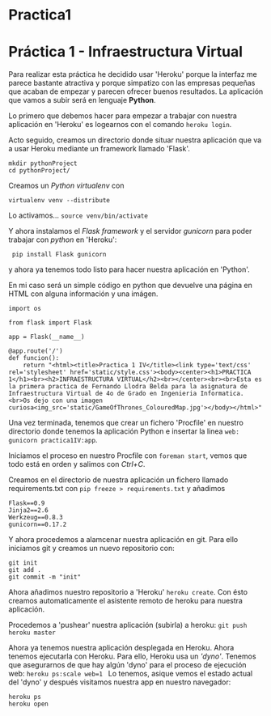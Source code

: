 Practica1
=========

 Práctica 1 - Infraestructura Virtual
=========================================

Para realizar esta práctica he decidido usar 'Heroku' porque la interfaz me parece bastante atractiva y porque simpatizo con las empresas pequeñas que acaban de empezar y parecen ofrecer buenos resultados. La aplicación que vamos a subir será en lenguaje **Python**.

Lo primero que debemos hacer para empezar a trabajar con nuestra aplicación en 'Heroku' es logearnos con el comando `heroku login`.

Acto seguido, creamos un directorio donde situar nuestra aplicación que va a usar Heroku mediante un framework llamado 'Flask'.

```
mkdir pythonProject
cd pythonProject/
```

Creamos un _Python virtualenv_ con

`virtualenv venv --distribute`

Lo activamos... `source venv/bin/activate`

Y ahora instalamos el _Flask framework_ y el servidor _gunicorn_ para poder trabajar con _python_ en 'Heroku':

` pip install Flask gunicorn`

y ahora ya tenemos todo listo para hacer nuestra aplicación en 'Python'.

En mi caso será un simple código en python que devuelve una página en HTML con alguna información y una imágen.

```
import os

from flask import Flask

app = Flask(__name__)

@app.route('/')       
def funcion():
	return "<html><title>Practica 1 IV</title><link type='text/css' rel='stylesheet' href='static/style.css'><body><center><h1>PRACTICA 1</h1><br><h2>INFRAESTRUCTURA VIRTUAL</h2><br></center><br><br>Esta es la primera practica de Fernando Llodra Belda para la asignatura de Infraestructura Virtual de 4o de Grado en Ingenieria Informatica.<br>Os dejo con una imagen curiosa<img_src='static/GameOfThrones_ColouredMap.jpg'></body></html>"
```


Una vez terminada, tenemos que crear un fichero 'Procfile' en nuestro directorio donde tenemos la aplicación Python e insertar la linea `web: gunicorn practica1IV:app`.


Iniciamos el proceso en nuestro Procfile con `foreman start`, vemos que todo está en orden y salimos con _Ctrl+C_.

Creamos en el directorio de nuestra aplicación un fichero llamado requirements.txt con `pip freeze > requirements.txt` y añadimos 
```
Flask==0.9
Jinja2==2.6
Werkzeug==0.8.3
gunicorn==0.17.2
```

Y ahora procedemos a alamcenar nuestra aplicación en git. Para ello iniciamos git y creamos un nuevo repositorio con:

```
git init
git add .
git commit -m "init"
```

Ahora añadimos nuestro repositorio a 'Heroku' `heroku create`. Con ésto creamos automaticamente el asistente remoto de heroku para nuestra aplicación.

Procedemos a 'pushear' nuestra aplicación (subirla) a heroku: `git push heroku master`

Ahora ya tenemos nuestra aplicación desplegada en Heroku. Ahora tenemos ejecutarla con Heroku. Para ello, Heroku usa un _'dyno'_.
Tenemos que asegurarnos de que hay algún 'dyno' para el proceso de ejecución web: `heroku ps:scale web=1
`
Lo tenemos, asique vemos el estado actual del 'dyno' y después visitamos nuestra app en nuestro navegador:

```
heroku ps
heroku open
```




